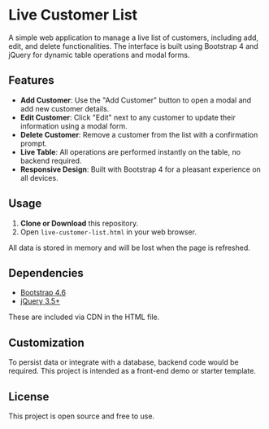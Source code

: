 # Live Customer List

A simple web application to manage a live list of customers, including add, edit, and delete functionalities. The interface is built using Bootstrap 4 and jQuery for dynamic table operations and modal forms.

## Features

- **Add Customer**: Use the "Add Customer" button to open a modal and add new customer details.
- **Edit Customer**: Click "Edit" next to any customer to update their information using a modal form.
- **Delete Customer**: Remove a customer from the list with a confirmation prompt.
- **Live Table**: All operations are performed instantly on the table, no backend required.
- **Responsive Design**: Built with Bootstrap 4 for a pleasant experience on all devices.

## Usage

1. **Clone or Download** this repository.
2. Open `live-customer-list.html` in your web browser.

All data is stored in memory and will be lost when the page is refreshed.

## Dependencies

- [Bootstrap 4.6](https://getbootstrap.com/)
- [jQuery 3.5+](https://jquery.com/)

These are included via CDN in the HTML file.

## Customization

To persist data or integrate with a database, backend code would be required. This project is intended as a front-end demo or starter template.

## License

This project is open source and free to use.